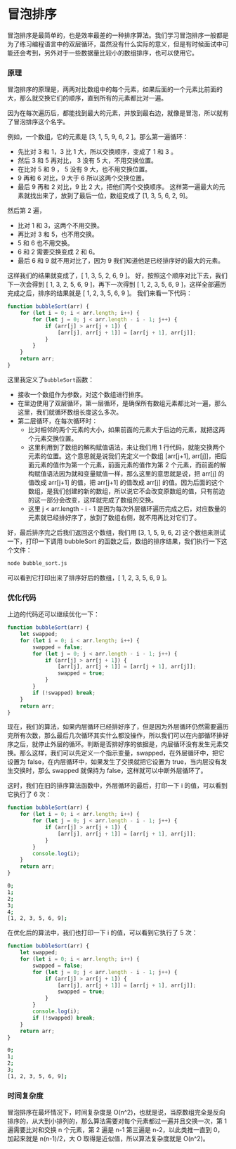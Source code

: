 # 冒泡排序

冒泡排序是最简单的，也是效率最差的一种排序算法。我们学习冒泡排序一般都是为了练习编程语言中的双层循环，虽然没有什么实际的意义，但是有时候面试中可能还会考到，另外对于一些数据量比较小的数组排序，也可以使用它。

### 原理

冒泡排序的原理是，两两对比数组中的每个元素，如果后面的一个元素比前面的大，那么就交换它们的顺序，直到所有的元素都比对一遍。

因为在每次遍历后，都能找到最大的元素，并放到最右边，就像是冒泡，所以就有了冒泡排序这个名字。

例如，一个数组，它的元素是 [3, 1, 5, 9, 6, 2 ]。那么第一遍循环：

- 先比对 3 和 1，3 比 1 大，所以交换顺序，变成了 1 和 3 。
- 然后 3 和 5 再对比， 3 没有 5 大，不用交换位置。
- 在比对 5 和 9 ， 5 没有 9 大，也不用交换位置。
- 9 再和 6 对比，9 大于 6 所以这两个交换位置。
- 最后 9 再和 2 对比，9 比 2 大，把他们两个交换顺序。
  这样第一遍最大的元素就找出来了，放到了最后一位，数组变成了 [1, 3, 5, 6, 2, 9]。

然后第 2 遍，

- 比对 1 和 3，这两个不用交换。
- 再比对 3 和 5，也不用交换。
- 5 和 6 也不用交换。
- 6 和 2 需要交换变成 2 和 6。
- 最后 6 和 9 就不用对比了，因为 9 我们知道他是已经排序好的最大的元素。

这样我们的结果就变成了，[ 1, 3, 5, 2, 6, 9 ]。 好，按照这个顺序对比下去，我们下一次会得到 [ 1, 3, 2, 5, 6, 9 ]，再下一次得到 [ 1, 2, 3, 5, 6, 9 ]，这样全部遍历完成之后，排序的结果就是 [ 1, 2, 3, 5, 6, 9 ]。 我们来看一下代码：

```javascript
function bubbleSort(arr) {
	for (let i = 0; i < arr.length; i++) {
		for (let j = 0; j < arr.length - i - 1; j++) {
			if (arr[j] > arr[j + 1]) {
				[arr[j], arr[j + 1]] = [arr[j + 1], arr[j]];
			}
		}
	}
	return arr;
}
```

这里我定义了`bubbleSort`函数：

- 接收一个数组作为参数，对这个数组进行排序。
- 在里边使用了双层循环，第一层循环，是确保所有数组元素都比对一遍，那么这里，我们就循环数组长度这么多次。
- 第二层循环，在每次循环时：
  - 比对相邻的两个元素的大小，如果前面的元素大于后边的元素，就把这两个元素交换位置。
  - 这里利用到了数组的解构赋值语法，来让我们用 1 行代码，就能交换两个元素的位置。这个意思就是说我们先定义一个数组 [arr[j+1], arr[j]]，把后面元素的值作为第一个元素，前面元素的值作为第 2 个元素，而前面的解构赋值语法因为就和变量赋值一样，那么这里的意思就是说，把 arr[j] 的值改成 arr[j+1] 的值，把 arr[j+1] 的值改成 arr[j] 的值。因为后面的这个数组，是我们创建的新的数组，所以说它不会改变原数组的值，只有前边的这一部分会改变，这样就完成了数组的交换。
  - 这里 j < arr.length - i - 1 是因为每次外层循环遍历完成之后，对应数量的元素就已经排好序了，放到了数组右侧，就不用再比对它们了。

好，最后排序完之后我们返回这个数组，我们用 [3, 1, 5, 9, 6, 2] 这个数组来测试一下，打印一下调用 bubbleSort 的函数之后，数组的排序结果，我们执行一下这个文件：

```bash
node bubble_sort.js
```

可以看到它打印出来了排序好后的数组，[ 1, 2, 3, 5, 6, 9 ]。

### 优化代码

上边的代码还可以继续优化一下：

```javascript
function bubbleSort(arr) {
	let swapped;
	for (let i = 0; i < arr.length; i++) {
		swapped = false;
		for (let j = 0; j < arr.length - i - 1; j++) {
			if (arr[j] > arr[j + 1]) {
				[arr[j], arr[j + 1]] = [arr[j + 1], arr[j]];
				swapped = true;
			}
		}
		if (!swapped) break;
	}
	return arr;
}
```

现在，我们的算法，如果内层循环已经排好序了，但是因为外层循环仍然需要遍历完所有次数，那么最后几次循环其实什么都没操作，所以我们可以在内部循环排好序之后，就停止外层的循环。判断是否排好序的依据是，内层循环没有发生元素交换。那么这样，我们可以先定义一个指示变量，swapped，在外层循环中，把它设置为 false，在内层循环中，如果发生了交换就把它设置为 true，当内层没有发生交换时，那么 swapped 就保持为 false，这样就可以中断外层循环了。

这时，我们在旧的排序算法函数中，外层循环的最后，打印一下 i 的值，可以看到它执行了 6 次：

```javascript
function bubbleSort(arr) {
	for (let i = 0; i < arr.length; i++) {
		for (let j = 0; j < arr.length - i - 1; j++) {
			if (arr[j] > arr[j + 1]) {
				[arr[j], arr[j + 1]] = [arr[j + 1], arr[j]];
			}
		}
		console.log(i);
	}
	return arr;
}
```

```bash
0;
1;
2;
3;
4;
[1, 2, 3, 5, 6, 9];
```

在优化后的算法中，我们也打印一下 i 的值，可以看到它执行了 5 次：

```javascript
function bubbleSort(arr) {
	let swapped;
	for (let i = 0; i < arr.length; i++) {
		swapped = false;
		for (let j = 0; j < arr.length - i - 1; j++) {
			if (arr[j] > arr[j + 1]) {
				[arr[j], arr[j + 1]] = [arr[j + 1], arr[j]];
				swapped = true;
			}
		}
		console.log(i);
		if (!swapped) break;
	}
	return arr;
}
```

```bash
0;
1;
2;
3;
[1, 2, 3, 5, 6, 9];
```

### 时间复杂度

冒泡排序在最坏情况下，时间复杂度是 O(n^2)，也就是说，当原数组完全是反向排序的，从大到小排列的，那么算法需要对每个元素都过一遍并且交换一次，第 1 遍需要比对和交换 n 个元素，第 2 遍是 n-1 第三遍是 n-2，以此类推一直到 0，加起来就是 n(n-1)/2，大 O 取得是近似值，所以算法复杂度就是 O(n^2)。
